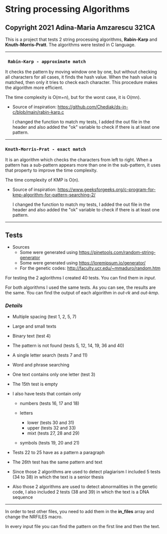 # String processing Algorithms
## Copyright 2021 Adina-Maria Amzarescu 321CA

This is a project that tests 2 string processing algorithms, **Rabin-Karp** and **Knuth-Morris-Pratt**.
The algorithms were tested in C language.

______________________________________________________________________________________________________________

### `` Rabin-Karp - approximate match``

It checks the pattern by moving window one by one, but without checking all characters for all cases,
it finds the hash value. When the hash value is matched, then only it tries to check each character.
This procedure makes the algorithm more efficient.

The time complexity is O(m+n), but for the worst case, it is O(mn).

* Source of inspiration: https://github.com/Chediak/ds-in-c/blob/main/rabin-karp.c

  I changed the function to match my tests, I added the out file in the header and also
  added the "ok" variable to check if there is at least one pattern.
  
______________________________________________________________________________________________________________

### ``Knuth-Morris-Prat - exact match``

It is an algorithm which checks the characters from left to right. When a pattern has a sub-pattern
appears more than one in the sub-pattern, it uses that property to improve the time complexity.

The time complexity of KMP is O(n).

* Source of inspiration: https://www.geeksforgeeks.org/c-program-for-kmp-algorithm-for-pattern-searching-2/

  I changed the function to match my tests, I added the out file in the header and also
  added the "ok" variable to check if there is at least one pattern.
 
______________________________________________________________________________________________________________

## Tests

  * Sources
    * Some were generated using https://pinetools.com/random-string-generator
    * Some were generated using https://loremipsum.io/generator/
    * For the genetic codes: http://faculty.ucr.edu/~mmaduro/random.htm

For testing the 2 aglorithms I created 40 tests. You can find them in _input_.

For both algorithms I used the same tests. As you can see, the results are the same. You can find the output
of each algorithm in _out-rk_ and _out-kmp_.

### _Details_

  * Multiple spacing (test 1, 2, 5, 7)
  * Large and small texts
  * Binary text (test 4)
  * The pattern is not found (tests 5, 12, 14, 19, 36 and 40)
  * A single letter search (tests 7 and 11)
  * Word and phrase searching 
  * One text contains only one letter (test 3)
  * The 15th test is empty
  * I also have tests that contain only
  
      * numbers (tests 16, 17 and 18)
      
      * letters
       
          * lower (tests 30 and 31)
          * upper (tests 32 and 33)
          * mixt (tests 27, 28 and 29)
       
      * symbols (tests 19, 20 and 21)
   * Tests 22 to 25 have as a pattern a paragraph
   * The 26th test has the same pattern and text
   * Since those 2 algorithms are used to detect plagiarism I included 5 tests (34 to 38)
     in which the text is a senior thesis
   * Also those 2 algorithms are used to detect abnormalities in the genetic code, I also
     included 2 tests (38 and 39) in which the text is a DNA sequence

______________________________________________________________________________________________________________

In order to test other files, you need to add them in the **in_files** array and change the NRFILES macro.

In every input file you can find the pattern on the first line and then the text.
